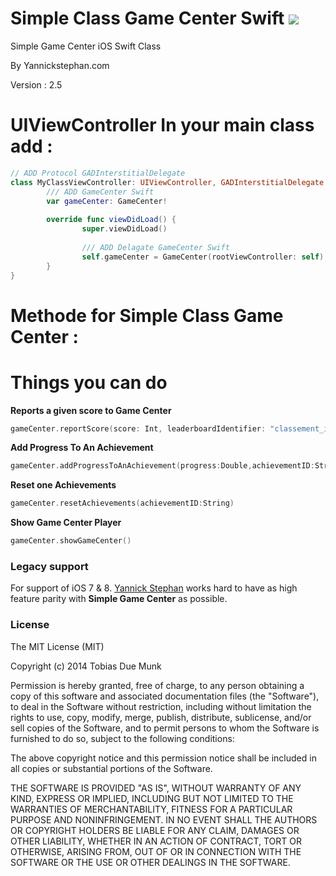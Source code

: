 Simple Class Game Center Swift  [![](http://img.shields.io/badge/iOS-8.0%2B-lightgrey.svg)]()
=====

Simple Game Center iOS Swift Class

By Yannickstephan.com

Version : 2.5

**UIViewController** In your main class add :
=====
```swift
// ADD Protocol GADInterstitialDelegate
class MyClassViewController: UIViewController, GADInterstitialDelegate {
        /// ADD GameCenter Swift
        var gameCenter: GameCenter! 
        
        override func viewDidLoad() {
                super.viewDidLoad()
                
                /// ADD Delagate GameCenter Swift
                self.gameCenter = GameCenter(rootViewController: self)
        }
}

```

**Methode** for Simple Class Game Center :
=====
**Things you can do**
=====
**Reports a given score to Game Center**
```swift
gameCenter.reportScore(score: Int, leaderboardIdentifier: "classement_internationale")
```
**Add Progress To An Achievement**
```swift
gameCenter.addProgressToAnAchievement(progress:Double,achievementID:String)
```
**Reset one Achievements**
```swift
gameCenter.resetAchievements(achievementID:String)
```
**Show Game Center Player**
```swift
gameCenter.showGameCenter()
```
 
### Legacy support
For support of iOS 7 & 8. [Yannick Stephan](https://yannickstephan.com) works hard to have as high feature parity with **Simple Game Center** as possible.

### License
The MIT License (MIT)

Copyright (c) 2014 Tobias Due Munk

Permission is hereby granted, free of charge, to any person obtaining a copy of
this software and associated documentation files (the "Software"), to deal in
the Software without restriction, including without limitation the rights to
use, copy, modify, merge, publish, distribute, sublicense, and/or sell copies of
the Software, and to permit persons to whom the Software is furnished to do so,
subject to the following conditions:

The above copyright notice and this permission notice shall be included in all
copies or substantial portions of the Software.

THE SOFTWARE IS PROVIDED "AS IS", WITHOUT WARRANTY OF ANY KIND, EXPRESS OR
IMPLIED, INCLUDING BUT NOT LIMITED TO THE WARRANTIES OF MERCHANTABILITY, FITNESS
FOR A PARTICULAR PURPOSE AND NONINFRINGEMENT. IN NO EVENT SHALL THE AUTHORS OR
COPYRIGHT HOLDERS BE LIABLE FOR ANY CLAIM, DAMAGES OR OTHER LIABILITY, WHETHER
IN AN ACTION OF CONTRACT, TORT OR OTHERWISE, ARISING FROM, OUT OF OR IN
CONNECTION WITH THE SOFTWARE OR THE USE OR OTHER DEALINGS IN THE SOFTWARE.
